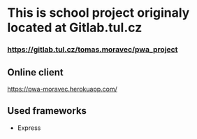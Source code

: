 # This is school project originaly located at Gitlab.tul.cz
### https://gitlab.tul.cz/tomas.moravec/pwa_project

## Online client
https://pwa-moravec.herokuapp.com/

## Used frameworks
* Express
